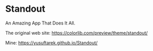 # Standout
An Amazing App That Does It All.

The original web site: https://colorlib.com/preview/theme/standout/

Mine: https://yusuftarek.github.io/Standout/
